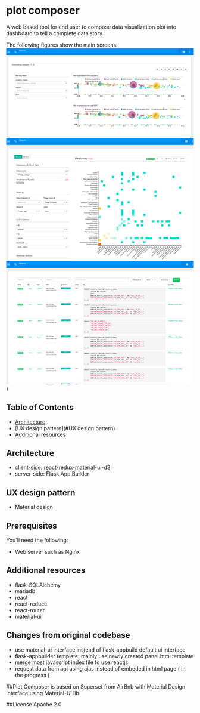 # plot composer

A web based tool for end user to compose data visualization plot into dashboard to tell a complete data story.

The following figures show the main screens
![Compare - Dashboard](/screenshots/plot.composer.dashboard.bubble.compare.png)
![Heatmap data binding - Data and Plot](/screenshots/plot.composer.plot.heatmap.png)
![Define data set - Data Query](/screenshots/plot.composer.sqllab.png))

## Table of Contents

* [Architecture](#Architecture)
* [UX design pattern](#UX design pattern)
* [Additional resources](#additional-resources)

## Architecture 
* client-side: react-redux-material-ui-d3
* server-side: Flask App Builder

## UX design pattern 
* Material design

## Prerequisites
You'll need the following:
* Web server such as Nginx

## Additional resources
* flask-SQLAlchemy
* mariadb 
* react
* react-reduce
* react-router
* material-ui

## Changes from original codebase
* use material-ui interface instead of flask-appbuild default ui interface 
* flask-appbuilder template: mainly use newly created panel.html template
* merge most javascript index file to use reactjs
* request data from api using ajas instead of embeded in html page ( in the progress )

##Plot Composer is based on Superset from AirBnb with Material Design interface using Material-UI lib.

##License
Apache 2.0


